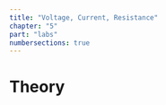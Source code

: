 ```yaml
---
title: "Voltage, Current, Resistance"
chapter: "5"
part: "labs"
numbersections: true
---
```


# Theory

